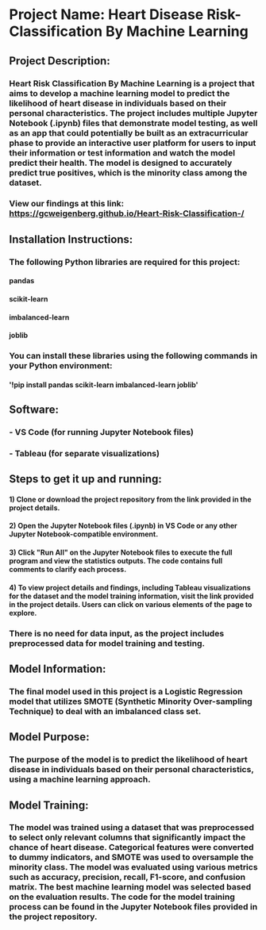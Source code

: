 # Project Name: Heart Disease Risk-Classification By Machine Learning

## Project Description:

### Heart Risk Classification By Machine Learning is a project that aims to develop a machine learning model to predict the likelihood of heart disease in individuals based on their personal characteristics. The project includes multiple Jupyter Notebook (.ipynb) files that demonstrate model testing, as well as an app that could potentially be built as an extracurricular phase to provide an interactive user platform for users to input their information or test information and watch the model predict their health. The model is designed to accurately predict true positives, which is the minority class among the dataset.

### View our findings at this link: https://gcweigenberg.github.io/Heart-Risk-Classification-/

## Installation Instructions:

### The following Python libraries are required for this project:

#### pandas
#### scikit-learn
#### imbalanced-learn
#### joblib

### You can install these libraries using the following commands in your Python environment:

#### '!pip install pandas scikit-learn imbalanced-learn joblib'

## Software:

### - VS Code (for running Jupyter Notebook files)
### - Tableau (for separate visualizations)

## Steps to get it up and running:

#### 1) Clone or download the project repository from the link provided in the project details.
#### 2) Open the Jupyter Notebook files (.ipynb) in VS Code or any other Jupyter Notebook-compatible environment.
#### 3) Click "Run All" on the Jupyter Notebook files to execute the full program and view the statistics outputs. The code contains full comments to clarify each process.
#### 4) To view project details and findings, including Tableau visualizations for the dataset and the model training information, visit the link provided in the project details. Users can click on various elements of the page to explore.

### There is no need for data input, as the project includes preprocessed data for model training and testing.

## Model Information:

### The final model used in this project is a Logistic Regression model that utilizes SMOTE (Synthetic Minority Over-sampling Technique) to deal with an imbalanced class set.

## Model Purpose:

### The purpose of the model is to predict the likelihood of heart disease in individuals based on their personal characteristics, using a machine learning approach.

## Model Training:

### The model was trained using a dataset that was preprocessed to select only relevant columns that significantly impact the chance of heart disease. Categorical features were converted to dummy indicators, and SMOTE was used to oversample the minority class. The model was evaluated using various metrics such as accuracy, precision, recall, F1-score, and confusion matrix. The best machine learning model was selected based on the evaluation results. The code for the model training process can be found in the Jupyter Notebook files provided in the project repository.